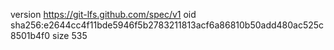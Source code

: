 version https://git-lfs.github.com/spec/v1
oid sha256:e2644cc4f11bde5946f5b2783211813acf6a86810b50add480ac525c8501b4f0
size 535
